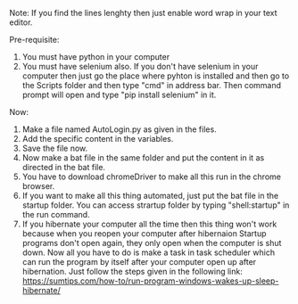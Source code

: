 Note: If you find the lines lenghty then just enable word wrap in your text editor.

Pre-requisite:

1. You must have python in your computer
2. You must have selenium also. If you don't have selenium in your computer then just go the place where pyhton is installed and then go to the Scripts folder and then type "cmd" in address bar. Then command prompt will open and type "pip install selenium" in it.


Now:

1. Make a file named AutoLogin.py as given in the files.
2. Add the specific content in the variables.
3. Save the file now.
4. Now make a bat file in the same folder and put the content in it as directed in the bat file.
5. You have to download chromeDriver to make all this run in the chrome browser.
6. If you want to make all this thing automated, just put the bat file in the startup folder. You can access strartup folder by typing "shell:startup" in the run command.
7. If you hibernate your computer all the time then this thing won't work because when you reopen your computer after hibernaion Startup programs don't open again, they only open when the computer is shut down. Now all you have to do is make a task in task scheduler which can run the program by itself after your computer open up after hibernation. Just follow the steps given in the following link: https://sumtips.com/how-to/run-program-windows-wakes-up-sleep-hibernate/

